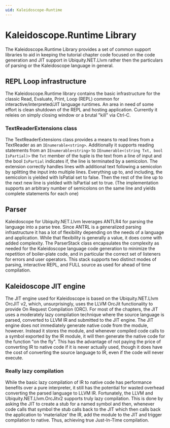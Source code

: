 ```yaml
---
uid: Kaleidoscope-Runtime
---
```


# Kaleidoscope.Runtime Library
The Kaleidoscope.Runtime Library provides a set of common support libraries to aid in keeping the
tutorial chapter code focused on the code generation and JIT support in Ubiquity.NET.Llvm rather then the
particulars of parsing or the Kaleidoscope language in general.

## REPL Loop infrastructure
The Kaleidoscope.Runtime library contains the basic infrastructure for the classic Read, Evaluate,
Print, Loop (REPL) common for interactive/interpreted/JIT language runtimes. An area in need of some
effort is clean shutdown of the REPL and hosting application. Currently it releies on simply closing
window or a brutal "kill" via Ctrl-C.

### TextReaderExtensions class
The TextReaderExtensions class provides a means to read lines from a TextReader as an `IEnumerable<string>`.
Additionally it supports reading statements from an `IEnumerable<string>` to `IEnumerable<(string Txt, bool IsPartial)>`
the `Txt` member of the tuple is the text from a line of input and the bool `IsPartial` indicates if, the line is
terminated by a semicolon. The extension correctly handles lines with additional text following a semicolon by
splitting the input into multiple lines. Everything up to, and including, the semicolon is yielded with IsPatial
set to false. Then the rest of the line up to the next new line is yielded with IsPartial set to true. (The
implementation supports an arbitrary number of semicolons on the same line and yields complete statements for
each one)

## Parser
Kaleidoscope for Ubiquity.NET.Llvm leverages ANTLR4 for parsing the language into a parse tree. Since ANTRL is a
generalized parsing infrastructure it has a lot of flexibility depending on the needs of a language and
application. While that flexibility is generally a value, it does come with added complexity. The ParserStack
class encapsulates the complexity as needed for the Kaleidoscope language code generation to minimize
the repetition of boiler-plate code, and in particular the correct set of listeners for errors and user
operators. This stack supports two distinct modes of parsing, interactive REPL, and FULL source as used
for ahead of time compilation.

## Kaleidoscope JIT engine
The JIT engine used for Kaleidoscope is based on the Ubiquity.NET.Llvm OrcJIT v2, which, unsurprisingly, uses
the LLVM OrcJit functionality to provide On Request Compilation (ORC). For most of the chapters, the JIT uses
a moderately lazy compilation technique where the source language is parsed, converted to LLVM IR and submitted
to the JIT engine. The JIT engine does not immediately generate native code from the module, however. Instead
it stores the module, and whenever compiled code calls to a symbol exported by the IR module, it will then
generate the native code for the function "on the fly". This has the advantage of not paying the price of
converting IR to native code if it is never actually used, though it does have the cost of converting the
source language to IR, even if the code will never execute.

### Really lazy compilation
While the basic lazy compilation of IR to native code has performance benefits over a pure interpreter, it
still has the potential for wasted overhead converting the parsed language to LLVM IR. Fortunately, the LLVM
and Ubiquity.NET.Llvm.OrcJitv2 supports truly lazy compilation. This is done by asking the JIT to create a
stub for a named symbol and then, whenever code calls that symbol the stub calls back to the JIT which then
calls back the application to 'materialize' the IR, add the module to the JIT and trigger compilation to
native. Thus, achieving true Just-In-Time compilation.
